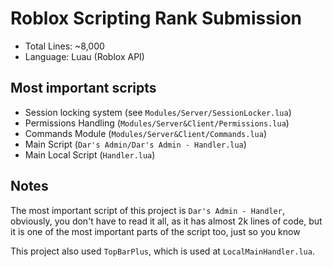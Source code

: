 # Roblox Scripting Rank Submission

- Total Lines: ~8,000
- Language: Luau (Roblox API)

## Most important scripts
- Session locking system (see `Modules/Server/SessionLocker.lua`)
- Permissions Handling (`Modules/Server&Client/Permissions.lua`)
- Commands Module (`Modules/Server&Client/Commands.lua`)
- Main Script (`Dar's Admin/Dar's Admin - Handler.lua`)
- Main Local Script (`Handler.lua`)

## Notes
The most important script of this project is `Dar's Admin - Handler`, obviously, you don't have to read it all, as it has almost 2k lines of code, but it is one of the most important parts of the script too, just so you know

This project also used `TopBarPlus`, which is used at `LocalMainHandler.lua`.

